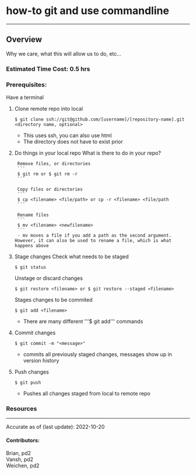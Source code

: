 # how-to git and use commandline
---
## Overview
Why we care, what this will allow us to do, etc...

### Estimated Time Cost: 0.5 hrs 

### Prerequisites:

Have a terminal

1. Clone remote repo into local
    
    ```
    $ git clone ssh://git@github.com/[username]/[repository-name].git <directory name, optional>
    ```
    - This uses ssh, you can also use html
    - The directory does not have to exist prior
2. Do things in your local repo
    What is there to do in your repo?
        
        Remove files, or directories
        ```
        $ git rm or $ git rm -r
        ```

        Copy files or directories
        ```
        $ cp <filename> <file/path> or cp -r <filename> <file/path
        ```
        
        Rename files
        ```
        $ mv <filename> <newfilename>
        ```
        - mv moves a file if you add a path as the second argument. However, it can also be used to rename a file, which is what happens above 
3. Stage changes
    Check what needs to be staged
    ```
    $ git status
    ```
    
    Unstage or discard changes
    ```
    $ git restore <filename> or $ git restore --staged <filename>
    ```
    
    Stages changes to be commited 
    ```
    $ git add <filename>
    ```
    - There are many different '''$ git add''' commands
4. Commit changes
    ```
    $ git commit -m "<message>"
    ```
    - commits all previously staged changes, messages show up in version history
5. Push changes
    ```
    $ git push
    ```
    - Pushes all changes staged from local to remote repo


### Resources

---

Accurate as of (last update): 2022-10-20

#### Contributors:  
Brian, pd2  
Vansh, pd2  
Weichen, pd2
